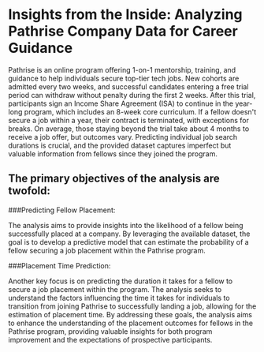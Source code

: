 # Insights from the Inside: Analyzing Pathrise Company Data for Career Guidance
Pathrise is an online program offering 1-on-1 mentorship, training, and guidance to help individuals secure top-tier tech jobs. New cohorts are admitted every two weeks, and successful candidates entering a free trial period can withdraw without penalty during the first 2 weeks. After this trial, participants sign an Income Share Agreement (ISA) to continue in the year-long program, which includes an 8-week core curriculum. If a fellow doesn't secure a job within a year, their contract is terminated, with exceptions for breaks. On average, those staying beyond the trial take about 4 months to receive a job offer, but outcomes vary. Predicting individual job search durations is crucial, and the provided dataset captures imperfect but valuable information from fellows since they joined the program.
## The primary objectives of the analysis are twofold:

###Predicting Fellow Placement:

The analysis aims to provide insights into the likelihood of a fellow being successfully placed at a company. By leveraging the available dataset, the goal is to develop a predictive model that can estimate the probability of a fellow securing a job placement within the Pathrise program.

###Placement Time Prediction:

Another key focus is on predicting the duration it takes for a fellow to secure a job placement within the program. The analysis seeks to understand the factors influencing the time it takes for individuals to transition from joining Pathrise to successfully landing a job, allowing for the estimation of placement time.
By addressing these goals, the analysis aims to enhance the understanding of the placement outcomes for fellows in the Pathrise program, providing valuable insights for both program improvement and the expectations of prospective participants.
